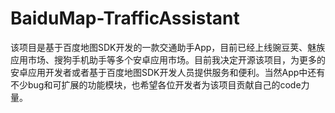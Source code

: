 # BaiduMap-TrafficAssistant
该项目是基于百度地图SDK开发的一款交通助手App，目前已经上线豌豆荚、魅族应用市场、搜狗手机助手等多个安卓应用市场。目前我决定开源该项目，为更多的安卓应用开发者或者基于百度地图SDK开发人员提供服务和便利。当然App中还有不少bug和可扩展的功能模块，也希望各位开发者为该项目贡献自己的code力量。
